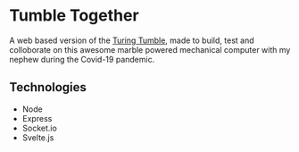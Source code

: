 # Tumble Together

A web based version of the [Turing Tumble](https://www.turingtumble.com/), made to build, test and colloborate on this awesome marble powered mechanical computer with my nephew during the Covid-19 pandemic.

## Technologies

- Node
- Express
- Socket.io
- Svelte.js
